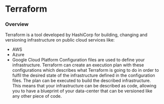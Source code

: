 # Terraform

### Overview

Terraform is a tool developed by HashiCorp for building, changing and versioning infrastructure on public cloud services like: 
* AWS
* Azure
* Google Cloud Platform
Configuration files are used to define your infrastructure. 
Terraform can create an execution plan with these configurations which describes what Terraform is going to do in order to fulfil the desired state of the infrastructure defined in the configuration files. 
The plan can be executed to build the described infrastructure. 
This means that your infrastructure can be described as code, allowing you to have a blueprint of your data-center that can be versioned like any other piece of code.